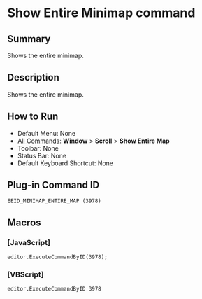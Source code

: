 # Show Entire Minimap command

## Summary

Shows the entire minimap.

## Description

Shows the entire minimap.

## How to Run

- Default Menu: None
- [All Commands](../tools/all_commands): **Window** \> **Scroll** \> **Show Entire Map**
- Toolbar: None
- Status Bar: None
- Default Keyboard Shortcut: None

## Plug-in Command ID

```
EEID_MINIMAP_ENTIRE_MAP (3978)```

## Macros

### \[JavaScript\]

```
editor.ExecuteCommandByID(3978);
```

### \[VBScript\]

```
editor.ExecuteCommandByID 3978
```

